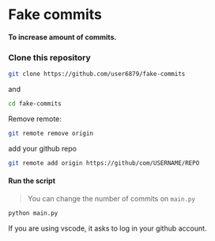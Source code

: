# Fake commits

#### To increase amount of commits.

### Clone this repository
```bash
git clone https://github.com/user6879/fake-commits
```
and
```bash
cd fake-commits
```

Remove remote:
```bash
git remote remove origin
```
add your github repo
```bash
git remote add origin https://github/com/USERNAME/REPO
```

#### Run the script
> You can change the number of commits on `main.py`
```bash
python main.py
```

If you are using vscode, it asks to log in your github account.

